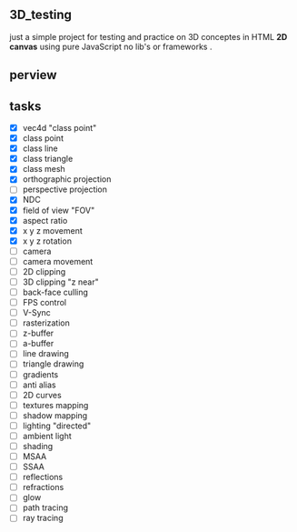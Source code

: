 ## 3D_testing
just a simple project for testing and practice on 3D conceptes in HTML **2D canvas** using pure JavaScript no lib's or frameworks .

## perview 

## tasks
- [x] vec4d "class point"
- [x] class point
- [x] class line
- [x] class triangle
- [x] class mesh
- [x] orthographic projection
- [ ] perspective projection
- [x] NDC 
- [x] field of view "FOV"
- [x] aspect ratio 
- [x] x y z movement
- [x] x y z rotation
- [ ] camera  
- [ ] camera movement
- [ ] 2D clipping
- [ ] 3D clipping "z near"
- [ ] back-face culling
- [ ] FPS control
- [ ] V-Sync
- [ ] rasterization
- [ ] z-buffer
- [ ] a-buffer
- [ ] line drawing
- [ ] triangle drawing
- [ ] gradients
- [ ] anti alias
- [ ] 2D curves 
- [ ] textures mapping
- [ ] shadow mapping
- [ ] lighting "directed" 
- [ ] ambient light
- [ ] shading
- [ ] MSAA
- [ ] SSAA
- [ ] reflections
- [ ] refractions
- [ ] glow
- [ ] path tracing
- [ ] ray tracing
